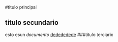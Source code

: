#titulo principal
## titulo secundario
esto esun *documento* [dedededede](http://www.google.com)
###titulo terciario